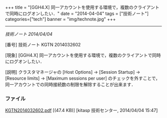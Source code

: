 +++
title = "[GGH4.X] 同一アカウントを使用する環境で，複数のクライアントで同時にログオンしたい．"
date = "2014-04-04"
tags = ["技術ノート"]
categories=["tech"]
banner = "img/technote.jpg"
+++

-------------------------------------------------------------------------------------

*技術ノート
2014/04/04*


[番号]
技術ノート KGTN 2014032602

[現象]
[GGH4.X]
同一アカウントを使用する環境で，複数のクライアントで同時にログオンしたい．

[説明]
クラスタマネージャの [Host Options] → [Session Startup] → [Resource
limits] → [Maximum sessions per user]
のチェックを外すことで，同一アカウントでの同時接続数の制限を解除することが出来ます．


### ファイル





[KGTN2014032602.pdf](http://techreport.kitasp.net/attachments/download/1647/KGTN2014032602.pdf)
 [(47.4 KB)] [kitasp 技術センター, 2014/04/04
15:47]
